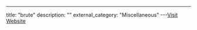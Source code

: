 ---
title: "brute"
description: ""
external_category: "Miscellaneous"
---[Visit Website](https://github.com/m4n3dw0lf/pythem/wiki/Commands-Reference#brute)

